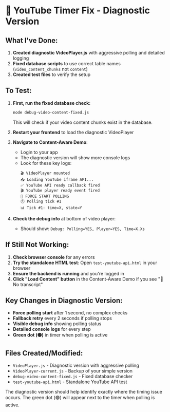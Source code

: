 # 🔧 YouTube Timer Fix - Diagnostic Version

## What I've Done:

1. **Created diagnostic VideoPlayer.js** with aggressive polling and detailed logging
2. **Fixed database scripts** to use correct table names (`video_content_chunks` not `content`)
3. **Created test files** to verify the setup

## To Test:

1. **First, run the fixed database check:**
   ```bash
   node debug-video-content-fixed.js
   ```
   This will check if your video content chunks exist in the database.

2. **Restart your frontend** to load the diagnostic VideoPlayer

3. **Navigate to Content-Aware Demo**:
   - Login to your app
   - The diagnostic version will show more console logs
   - Look for these key logs:
     ```
     🎬 VideoPlayer mounted
     📥 Loading YouTube iframe API...
     ✅ YouTube API ready callback fired
     🎬 YouTube player ready event fired
     🚨 FORCE START POLLING
     🕐 Polling tick #1
     📊 Tick #1: time=X, state=Y
     ```

4. **Check the debug info** at bottom of video player:
   - Should show: `Debug: Polling=YES, Player=YES, Time=X.Xs`

## If Still Not Working:

1. **Check browser console** for any errors
2. **Try the standalone HTML test**: Open `test-youtube-api.html` in your browser
3. **Ensure the backend is running** and you're logged in
4. **Click "Load Content" button** in the Content-Aware Demo if you see "📝 No transcript"

## Key Changes in Diagnostic Version:

- **Force polling start** after 1 second, no complex checks
- **Fallback retry** every 2 seconds if polling stops
- **Visible debug info** showing polling status
- **Detailed console logs** for every step
- **Green dot (🟢)** in timer when polling is active

## Files Created/Modified:

- `VideoPlayer.js` - Diagnostic version with aggressive polling
- `VideoPlayer-current.js` - Backup of your simple version
- `debug-video-content-fixed.js` - Fixed database checker
- `test-youtube-api.html` - Standalone YouTube API test

The diagnostic version should help identify exactly where the timing issue occurs. The green dot (🟢) will appear next to the timer when polling is active.
